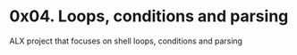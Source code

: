 # 0x04. Loops, conditions and parsing

ALX project that focuses on shell loops, conditions and parsing
